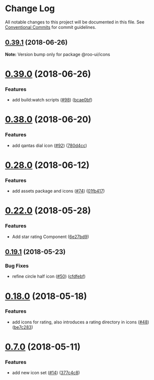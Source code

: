 # Change Log

All notable changes to this project will be documented in this file.
See [Conventional Commits](https://conventionalcommits.org) for commit guidelines.

<a name="0.39.1"></a>
## [0.39.1](https://github.com/hooroo/roo-ui/compare/v0.39.0...v0.39.1) (2018-06-26)




**Note:** Version bump only for package @roo-ui/icons

<a name="0.39.0"></a>
# [0.39.0](https://github.com/hooroo/roo-ui/compare/v0.38.4...v0.39.0) (2018-06-26)


### Features

* add build:watch scripts ([#98](https://github.com/hooroo/roo-ui/issues/98)) ([bcae0bf](https://github.com/hooroo/roo-ui/commit/bcae0bf))




<a name="0.38.0"></a>
# [0.38.0](https://github.com/hooroo/roo-ui/compare/v0.37.2...v0.38.0) (2018-06-20)


### Features

* add qantas dial icon ([#92](https://github.com/hooroo/roo-ui/issues/92)) ([780d4cc](https://github.com/hooroo/roo-ui/commit/780d4cc))




<a name="0.28.0"></a>
# [0.28.0](https://github.com/hooroo/roo-ui/compare/v0.27.0...v0.28.0) (2018-06-12)


### Features

* add assets package and icons ([#74](https://github.com/hooroo/roo-ui/issues/74)) ([01fb417](https://github.com/hooroo/roo-ui/commit/01fb417))




<a name="0.22.0"></a>
# [0.22.0](https://github.com/hooroo/roo-ui/compare/v0.21.0...v0.22.0) (2018-05-28)


### Features

* Add star rating Component ([6e27bd9](https://github.com/hooroo/roo-ui/commit/6e27bd9))




<a name="0.19.1"></a>
## [0.19.1](https://github.com/hooroo/roo-ui/compare/v0.19.0...v0.19.1) (2018-05-23)


### Bug Fixes

* refine circle half icon ([#50](https://github.com/hooroo/roo-ui/issues/50)) ([cfdfebf](https://github.com/hooroo/roo-ui/commit/cfdfebf))




<a name="0.18.0"></a>
# [0.18.0](https://github.com/hooroo/roo-ui/compare/v0.17.2...v0.18.0) (2018-05-18)


### Features

* add icons for rating, also introduces a rating directory in icons ([#48](https://github.com/hooroo/roo-ui/issues/48)) ([be7c283](https://github.com/hooroo/roo-ui/commit/be7c283))




<a name="0.7.0"></a>
# [0.7.0](https://github.com/hooroo/roo-ui/compare/v0.6.4...v0.7.0) (2018-05-11)


### Features

* add new icon set ([#14](https://github.com/hooroo/roo-ui/issues/14)) ([377c4c8](https://github.com/hooroo/roo-ui/commit/377c4c8))
